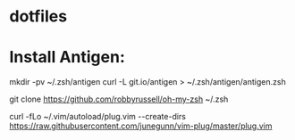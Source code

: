 # dotfiles

# Install Antigen:
mkdir -pv ~/.zsh/antigen
curl -L git.io/antigen > ~/.zsh/antigen/antigen.zsh

git clone https://github.com/robbyrussell/oh-my-zsh ~/.zsh

curl -fLo ~/.vim/autoload/plug.vim --create-dirs \
    https://raw.githubusercontent.com/junegunn/vim-plug/master/plug.vim

